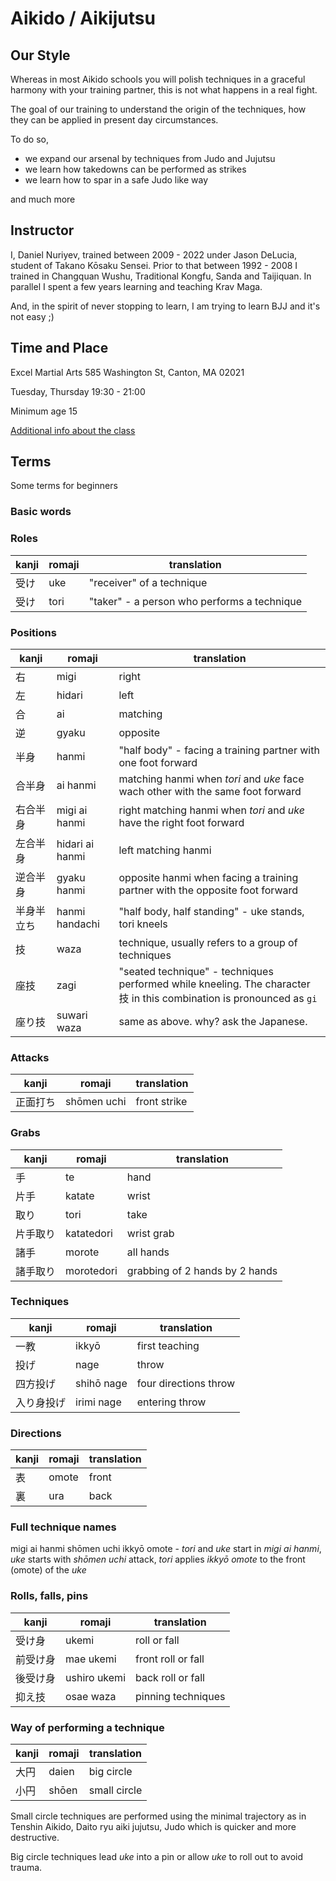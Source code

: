 # Aikido / Aikijutsu

## Our Style

Whereas in most Aikido schools you will polish techniques in a graceful harmony with your training partner, this is not what happens in a real fight. 

The goal of our training to understand the origin of the techniques, how they can be applied in present day circumstances. 

To do so, 

- we expand our arsenal by techniques from Judo and Jujutsu
- we learn how takedowns can be performed as strikes
- we learn how to spar in a safe Judo like way

and much more

## Instructor

I, Daniel Nuriyev, trained between 2009 - 2022 under Jason DeLucia, student of Takano Kōsaku Sensei. Prior to that between 1992 - 2008 I trained in Changquan Wushu, Traditional Kongfu, Sanda and Taijiquan. In parallel I spent a few years learning and teaching Krav Maga.

And, in the spirit of never stopping to learn, I am trying to learn BJJ and it's not easy ;)

## Time and Place

Excel Martial Arts
585 Washington St, Canton, MA 02021

Tuesday, Thursday 19:30 - 21:00

Minimum age 15

[Additional info about the class](https://excelkarate.com/services/Aikido)

## Terms

Some terms for beginners

### Basic words

### Roles

| kanji | romaji | translation |
| ----- | ------ | ----------- |
| 受け    | uke    | "receiver" of a technique  |
| 受け    | tori    | "taker" - a person who performs a technique  |

### Positions

| kanji | romaji | translation |
| ----- | ------ | ----------- |
| 右      | migi  | right        |
| 左      | hidari  | left        |
| 合      | ai      |  matching  |
| 逆      | gyaku    | opposite  |
| 半身     | hanmi    | "half body" - facing a training partner with one foot forward  |
| 合半身    | ai hanmi  | matching hanmi when _tori_ and _uke_ face wach other with the same foot forward  |
| 右合半身    | migi ai hanmi  | right matching hanmi when _tori_ and _uke_ have the right foot forward  |
| 左合半身    | hidari ai hanmi  | left matching hanmi  |
| 逆合半身    | gyaku hanmi   | opposite hanmi when facing a training partner with the opposite foot forward |
| 半身半立ち    | hanmi handachi  | "half body, half standing" - uke stands, tori kneels  |
| 技            | waza            | technique, usually refers to a group of techniques  |
| 座技            | zagi            | "seated technique" - techniques performed while kneeling. The character 技 in this combination is pronounced as `gi` |
| 座り技          | suwari waza      | same as above. why? ask the Japanese. |

### Attacks

| kanji | romaji | translation |
| ----- | ------ | ----------- |
| 正面打ち  | shōmen uchi          | front strike  |

### Grabs

| kanji | romaji | translation |
| ----- | ------ | ----------- |
| 手      | te    | hand        |
| 片手    | katate  | wrist      |
| 取り    | tori     | take       |
| 片手取り  | katatedori  | wrist grab  |
| 諸手      | morote  | all hands        |
| 諸手取り    | morotedori  | grabbing of 2 hands by 2 hands  |

### Techniques

| kanji | romaji | translation |
| ----- | ------ | ----------- |
| 一教    | ikkyō  | first teaching  |
| 投げ      | nage  | throw          |
| 四方投げ  | shihō nage  | four directions throw |
| 入り身投げ | irimi nage  | entering throw  | 

### Directions

| kanji | romaji | translation |
| ----- | ------ | ----------- |
| 表    | omote  | front        |
| 裏    | ura    | back          |

### Full technique names

migi ai hanmi shōmen uchi ikkyō omote - _tori_ and _uke_ start in _migi ai hanmi_, _uke_ starts with _shōmen uchi_ attack, _tori_ applies _ikkyō omote_ to the front (omote) of the _uke_

### Rolls, falls, pins

| kanji | romaji | translation |
| ----- | ------ | ----------- |
| 受け身  | ukemi  | roll or fall |
| 前受け身 | mae ukemi | front roll or fall |
| 後受け身  | ushiro ukemi | back roll or fall |
| 抑え技    | osae waza    | pinning techniques  |

### Way of performing a technique

| kanji | romaji | translation |
| ----- | ------ | ----------- |
| 大円   | daien  | big circle   |
| 小円    | shōen  | small circle  |

Small circle techniques are performed using the minimal trajectory as in Tenshin Aikido, Daito ryu aiki jujutsu, Judo which is quicker and more destructive.

Big circle techniques lead _uke_ into a pin or allow _uke_ to roll out to avoid trauma.




